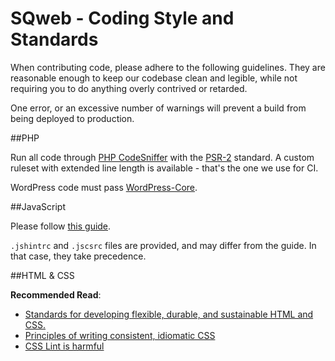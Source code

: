 SQweb - Coding Style and Standards
===

When contributing code, please adhere to the following guidelines. They are reasonable enough to keep our codebase clean and legible, while not requiring you to do anything overly contrived or retarded.

One error, or an excessive number of warnings will prevent a build from being deployed to production.

##PHP

Run all code through [PHP CodeSniffer](https://github.com/squizlabs/PHP_CodeSniffer) with the [PSR-2](http://www.php-fig.org/psr/psr-2/) standard. A custom ruleset with extended line length is available - that's the one we use for CI. 

WordPress code must pass [WordPress-Core](https://github.com/WordPress-Coding-Standards/WordPress-Coding-Standards).

##JavaScript

Please follow [this guide](https://github.com/airbnb/javascript/tree/master/es5).

`.jshintrc` and `.jscsrc` files are provided, and may differ from the guide. In that case, they take precedence.

##HTML & CSS

**Recommended Read**:

- [Standards for developing flexible, durable, and sustainable HTML and CSS.](http://codeguide.co)
- [Principles of writing consistent, idiomatic CSS](https://github.com/necolas/idiomatic-css)
- [CSS Lint is harmful](https://2002-2012.mattwilcox.net/archive/entry/id/1054/)